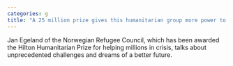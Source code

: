 ```yaml
---
categories: g
title: "A 25 million prize gives this humanitarian group more power to halt human suffering"
---
```

Jan Egeland of the Norwegian Refugee Council, which has been awarded the Hilton Humanitarian Prize for helping millions in crisis, talks about unprecedented challenges and dreams of a better future.